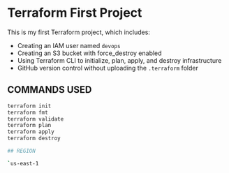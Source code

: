 # Terraform First Project

This is my first Terraform project, which includes:

- Creating an IAM user named `devops`
- Creating an S3 bucket with force_destroy enabled
- Using Terraform CLI to initialize, plan, apply, and destroy infrastructure
- GitHub version control without uploading the `.terraform` folder

## COMMANDS USED

```bash
terraform init
terraform fmt
terraform validate
terraform plan
terraform apply
terraform destroy

## REGION

`us-east-1
